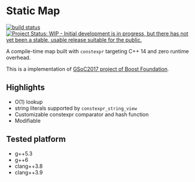 # Static Map

[![build status](https://gitlab.com/htfy96/gsoc-static-map/badges/master/build.svg)](https://gitlab.com/htfy96/gsoc-static-map/commits/master)
[![Project Status: WIP - Initial development is in progress, but there has not yet been a stable, usable release suitable for the public.](http://www.repostatus.org/badges/latest/wip.svg)](http://www.repostatus.org/#wip)

A compile-time map built with `constexpr` targeting C++ 14 and zero runtime overhead.

This is a implementation of [GSoC2017 project of Boost Foundation](https://svn.boost.org/trac/boost/wiki/SoC2017).

## Highlights
- O(1) lookup
- string literals supported by `constexpr_string_view`
- Customizable constexpr comparator and hash function
- Modifiable

## Tested platform
- g++5.3
- g++6
- clang++3.8
- clang++3.9

